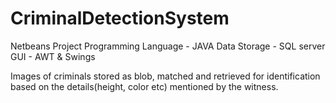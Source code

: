 # CriminalDetectionSystem
Netbeans Project
Programming  Language - JAVA
Data Storage - SQL server
GUI - AWT & Swings


Images of criminals stored as blob, matched and retrieved for identification based on the details(height, color etc) mentioned by the witness.
